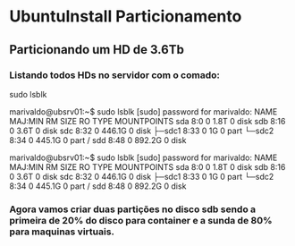 # UbuntuInstall Particionamento

## Particionando um HD de 3.6Tb

### Listando todos HDs no servidor com o comado:

sudo lsblk

marivaldo@ubsrv01:~$ sudo lsblk
[sudo] password for marivaldo:
NAME   MAJ:MIN RM   SIZE RO TYPE MOUNTPOINTS
sda      8:0    0   1.8T  0 disk
sdb      8:16   0   3.6T  0 disk
sdc      8:32   0 446.1G  0 disk
├─sdc1   8:33   0     1G  0 part
└─sdc2   8:34   0 445.1G  0 part /
sdd      8:48   0 892.2G  0 disk

marivaldo@ubsrv01:~$ sudo lsblk 
[sudo] password for marivaldo: 
NAME   MAJ:MIN RM   SIZE RO TYPE MOUNTPOINTS 
sda      8:0    0   1.8T  0 disk 
sdb      8:16   0   3.6T  0 disk 
sdc      8:32   0 446.1G  0 disk 
├─sdc1   8:33   0     1G  0 part 
└─sdc2   8:34   0 445.1G  0 part / 
sdd      8:48   0 892.2G  0 disk

### Agora vamos criar duas partições no disco sdb sendo a primeira de 20% do disco para container e a sunda de 80% para maquinas virtuais.
